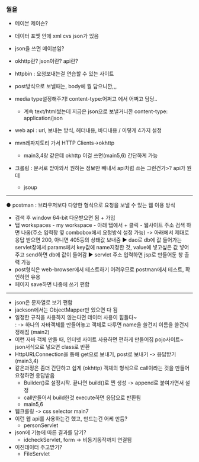 ### 월욜
- 메이븐 제이슨?
- 데이터 포멧 안에 xml cvs json가 있음
- json을 쓰면 메이븐임?
- okhttp란? json이란? api란?

- httpbin : 요청보내는걸 연습할 수 있는 사이트
- post방식으로 보낼때는, body에 뭘 담으니깐,,,
- media type설정해주기! content-type:어쩌고 에서 어쩌고 담당..
  - 계속 text/html썼는데 지금은 json으로 보낼거니깐 content-type: application/json
- web api : url, 보내는 방식, 헤더내용, 바디내용 / 이렇게 4가지 설정
- mvn레파지토리 가서 HTTP Clients->okhttp 
  - main3,4랑 같은데 okhttp 이걸 쓰면(main5,6) 간단하게 가능
- 크롤링 : 문서로 받아와서 원하는 정보만 빼내서 api처럼 쓰는 그런건가>? api가 뭔데
  - jsoup

----
● postman 
: 브라우저보다 다양한 형식으로 요청을 보낼 수 있는 웹 이용 방식
- 검색 후 window 64-bit 다운받으면 됨 + 가입
- 탭 workspaces - my workspace - 아래 탭에서 + 클릭 - 웹사이트 주소 검색 하면 나옴(주소 입력창 옆 combobox에서 요청방식 설정 가능) -> 아래에서 제대로 응답 받으면 200, 아니면 405등의 상태값 보내줌
▶ dao로 db에 값 들어가는 servlet창에서 params에서 key값에 name지정한 것, value에 넣고싶은 값 넣어주고 send하면 db에 값이 들어감
▶ servlet 주소 입력하면 jsp로 만들어둔 창 출력 가능
- post형식은 web-browser에서 테스트하기 어려우므로 postman에서 테스트, 확인하면 유용
- 페이지 save하면 나중에 쓰기 편함

----
- json은 문자열로 보기 편함
- jackson에서는 ObjectMapper만 있으면 다 됨
- 일정한 규칙을 사용하지 않는다면 데이터 사용이 힘들다~   
  : -> 하나의 자바객체를 만들어놓고 객체로 다루면 name을 쓸건지 이름을 쓸건지 정해짐 (main2)
- 이런 자바 객체 만들 때, 인터넷 사이트 사용하면 편하게 만들어짐 pojo사이트~ json서식으로 넣으면 class로 반환
- HttpURLConnection을 통해 get으로 보내기, post로 보내기 -> 응답받기 (main3,4)
- 같은과정은 좀더 간단하고 쉽게 (okhttp) 객체의 형식으로 call이라는 것을 만들어 요청하면 응답받음
  - Builder()로 설정시작. 끝나면 build()로 찐 생성 -> append로 붙여가면서 설정
  - call만들어서 build한것 execute하면 응답으로 반환됨
  - main5,6
- 웹크롤링 -> css selector main7
- 이런 웹 api를 사용하는건 했고, 만드는건 어케 만듬? 
  - personServlet
- json에 기능에 따른 결과를 담기?
  - idcheckServlet, form -> 비동기동작까지 연결됨
- 이진데이터 주고받기?
  - FileServlet

